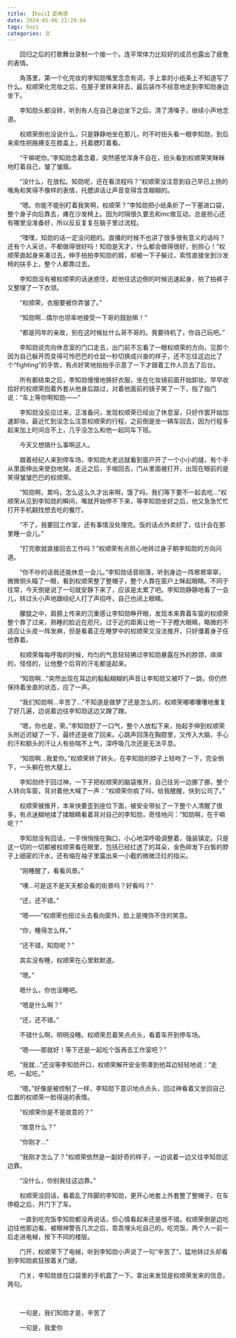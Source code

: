 ```yaml
---
title: 【hozi】距离感
date: 2024-05-06 21:29:04
tags: hozi
categories: 文
---
```


   回归之后的打歌舞台录制一个接一个。连平常体力比较好的成员也露出了疲惫的表情。



   角落里，第一个化完妆的李知勋嘴里念念有词，手上拿的小纸条上不知道写了什么。权顺荣化完妆之后，在屋子里转来转去，最后装作不经意地走到李知勋身边坐下。

   李知勋头都没转，听到有人在自己身边坐下之后，清了清嗓子，继续小声地念道。

   权顺荣倒也没说什么，只是静静地坐在那儿，时不时扭头看一眼李知勋，到后来索性把胳膊支在膝盖上，托着腮盯着看。

   “干嘛呢你。”李知勋念着念着，突然感觉浑身不自在，扭头看到权顺荣笑眯眯地盯着自己，皱了皱眉。

   “没什么，在放松。知勋呢，还在看流程吗？”权顺荣没注意到自己早已上扬的嘴角和笑得不像样的表情，托腮讲话让声音变得含含糊糊的。

   “嗯。你能不能别盯着我笑啊，权顺荣？”李知勋把小纸条折了一下塞进口袋，整个身子向后靠去，瘫在沙发椅上。因为时隔很久要去和mc做互动，总是担心还有哪里没准备好，所以反反复复在脑子里过流程。

   “嘿嘿，知勋的话一定没问题的。直播的时候不也讲了很多很有意义的话吗？还有个人采访，不都做得很好吗！知勋是天才，什么都会做得很好，别担心！”权顺荣直起身来凑过去，伸手拍拍李知勋的肩，却被一下子躲过，索性直接坐到沙发椅的扶手上，整个人都靠过去。

   李知勋没有被权顺荣的话迷惑住，趁他往这边倒的时候迅速起身，拍了拍裤子又整理了一下衣领。

   “权顺荣，衣服要被你弄皱了。”

   “知勋啊…偶尔也坦率地接受一下哥的鼓励嘛！”

   “都是同年的亲故，别在这时候扯什么哥不哥的。我要待机了，你自己玩吧。”

   李知勋说完向休息室的门口走去，出门前不忘看了一眼权顺荣的方向，见那个因为自己躲开而变得可怜巴巴的仓鼠一秒切换成兴奋的样子，还不忘往这边比了个“fighting”的手势，有点好笑地抬抬手示意了一下才跟着工作人员去了后台。



   所有都结束之后，李知勋慢慢地换好衣服，坐在化妆镜前面开始卸妆。早早收拾好的权顺荣抱着外套从他身后路过，对着他面前的镜子笑了一下，指了指门说：“车上等你啊知勋——”

   李知勋没反应过来，正准备问，发现权顺荣已经出了休息室，只好作罢开始加速卸妆。最近忙到没怎么注意权顺荣的行程，之前倒是坐一辆车回去，因为行程多起来加上时间合不上，几乎没怎么和他一起同车下班。



   今天又想搞什么事啊这人。



   跟着经纪人来到停车场，李知勋大老远就看到窗户开了一个小小的缝，有个手从里面伸出来使劲地晃。走近之后，手缩回去，门从里面被打开，出现在眼前的是笑得皱皱巴巴的权顺荣。

   “知勋啊，累吗，怎么这么久才出来啊，饿了吗，我们等下要不一起去吃…”权顺荣从见到李知勋的瞬间，嘴就开始停不下来，等李知勋坐好之后，他又急急忙忙打开手机翻找想去吃的餐厅。

   “不了，我要回工作室，还有事情没处理完。饭的话点外卖好了，估计会在那里睡一会儿。”

   “打完歌就直接回去工作吗？”权顺荣有点担心地转过身子朝李知勋的方向问道。

   “你不吵的话我还能休息一会儿。”李知勋话音刚落，听到身边一阵窸窸窣窣，微微侧头瞄了一眼，看到权顺荣整了整帽子，整个人靠在窗户上眯起眼睛。不同于往常，今天倒是说了一句就安静下来了，应该是太累了吧。李知勋静静地看了一会儿，转过头小声地跟经纪人打了声招呼，自己也闭上眼睛。



   朦胧之中，肩膀上传来的沉重感让李知勋睁开眼，发现本来靠着车窗的权顺荣整个靠了过来，熟睡的脸近在咫尺。过于近的距离让他一下子瞪大眼睛，略微的不适应让头皮一阵发麻，但是看着正在睡梦中的权顺荣又没法推开，只好僵着身子任他靠着。

   权顺荣每每呼吸的时候，均匀的气息轻轻拂过李知勋暴露在外的脖颈，痒痒的，怪怪的，让他整个后背的汗毛都竖起来。

   “知勋啊…”突然出现在耳边的黏黏糊糊的声音让李知勋又被吓了一跳，但仍然保持着坐直的状态，应了一声。

   “我们知勋啊…辛苦了…”不知道是做梦了还是怎么的，权顺荣嘟嘟囔囔地重复了好几遍，边说着边往李知勋这边又蹭了蹭。

   “嗯，你也是，荣。”李知勋舒了一口气，整个人放松下来，抬起手伸到权顺荣头附近迟疑了一下，最终还是收了回来。心跳声回荡在胸腔里，又传入大脑，手心的汗和额头的汗让人有些喘不上气，深呼吸几次还是无法平息。

   “知勋啊…我爱你。”权顺荣转了转头，在李知勋的脖子上轻吻了一下，完全倒下，一头躺在他大腿上。

   李知勋终于回过神，一下子把权顺荣的脑袋推开，自己往另一边挪了挪，整个人转向车窗，背对着他大喊了一声：“权顺荣你疯了吗，给我醒醒，快到公司了。”

   权顺荣被推开，本来快要歪到座位下面，被安全带扯了一下整个人清醒了很多，有点迷糊地揉了揉眼睛看着背对自己的李知勋，奇怪地问：“知勋啊，在干嘛呢？”

   李知勋没有回话，一手悄悄按在胸口，小心地深呼吸调整着，强装镇定。只是这一切的一切都被权顺荣看在眼里，包括已经红透了的耳朵，金色碎发下白皙的脖子上细密的汗水，还有缩在袖子里露出来一小截的微微泛红的指尖。

   “刚睡醒了，看看风景。”

   “噢…可是这不是天天都会看的街景吗？好看吗？”

   “还，还不错。”

   “嗯——”权顺荣也扭过头去看向窗外，脸上是掩饰不住的笑意。

   “你，睡得怎么样。”

   “还不错，知勋呢？”

   其实没有睡，权顺荣在心里默默道。

   “嗯。”

   嗯什么，你也没睡吧。

   “嗯是什么啊？”

   “还，还不错。”

   不错什么啊，明明没睡。权顺荣忍着笑点点头，看着车开到停车场。

   “嗯——那就好！等下还是一起吃个饭再去工作室吧？”

   “我就…”还没等李知勋开口，权顺荣解开安全带凑到他耳边轻轻地说：“走吧，一起吃。”

   “嗯。”好像是被控制了一样，李知勋下意识地点点头，回过神看着又坐回自己位置的权顺荣一脸得逞的表情。

   “权顺荣你是不是故意的？”

   “故意什么？”

   “你刚才…”

   “我刚才怎么了？”权顺荣依然是一副好奇的样子，一边说着一边又往李知勋这边靠。

   “没什么，你别我往这边靠。”

   权顺荣没回话，看着乱了阵脚的李知勋，更开心地套上外套整了整帽子，在车停稳之后，开门下了车。



   一直到吃完饭李知勋都没再说话，但心情看起来还是很不错。权顺荣倒是边吃边往他那边看，被眼神警告几次之后，乖乖埋头吃自己的。吃完饭，两个人一前一后走进电梯，按下不同的楼层。

   门开，权顺荣下了电梯，听到李知勋小声说了一句“辛苦了”，猛地转过头却看到李知勋疯狂按着关门键。

   门关，李知勋放在口袋里的手机震了一下。拿出来发现是权顺荣发来的信息，两句。

   

   一句是，我们知勋才是，辛苦了

   一句是，我爱你